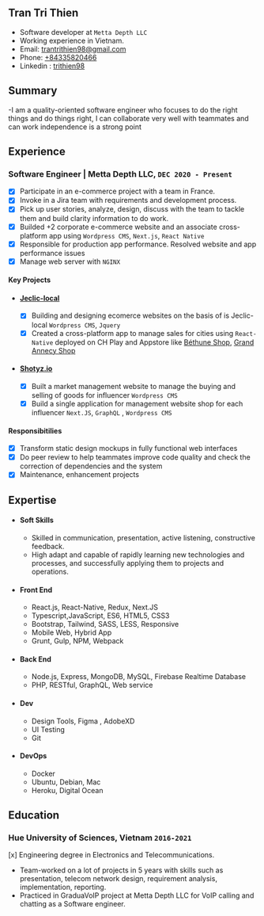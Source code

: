 ## Tran Tri Thien

- Software developer at `Metta Depth LLC`
- Working experience in Vietnam.
- Email: [trantrithien98@gmail.com](mailto:trantrithien98@gmail.com)
- Phone: [+84335820466](tel:+84335820466)
- Linkedin : [trithien98](https://www.linkedin.com/in/trithien98)

## Summary

-I am a quality-oriented software engineer who focuses to do the right things and do things right, I can collaborate very well with teammates and can work independence is a strong point

## Experience

### **Software Engineer | Metta Depth LLC**, `DEC 2020 - Present`

- [x] Participate in an e-commerce project with a team in France.
- [x] Invoke in a Jira team with requirements and development process.
- [x] Pick up user stories, analyze, design, discuss with the team to tackle them and build clarity information to do work.
- [x] Builded +2 corporate e-commerce website and an associate cross-platform app using `Wordpress CMS`, `Next.js`, `React Native`
- [x] Responsible for production app performance. Resolved website and app performance issues
- [x] Manage web server with `NGINX`

#### Key Projects

- #### **[Jeclic-local](https://jeclic-local.fr)**
  - [x] Building and designing ecomerce websites on the basis of is Jeclic-local `Wordpress CMS`, `Jquery`
  - [x] Created a cross-platform app to manage sales for cities using `React-Native` deployed on CH Play and Appstore like [Béthune Shop](https://play.google.com/store/apps/details?id=espm.bethune.shop&hl=vi&gl=US), [Grand Annecy Shop](https://play.google.com/store/apps/details?id=greenweb.grandannecy.shop&hl=en_US&gl=US)
- #### **[Shotyz.io](https://shotyz.io)**
  - [x] Built a market management website to manage the buying and selling of goods for influencer `Wordpress CMS`
  - [x] Build a single application for management website shop for each influencer `Next.JS`, `GraphQL` , `Wordpress CMS`

#### Responsibitilies

- [x] Transform static design mockups in fully functional web interfaces
- [x] Do peer review to help teammates improve code quality and check the correction of dependencies and the system
- [x] Maintenance, enhancement projects

## Expertise

- #### Soft Skills
  - Skilled in communication, presentation, active listening, constructive feedback.
  - High adapt and capable of rapidly learning new technologies and processes, and successfully applying them to projects and operations.
- #### Front End
  - React.js, React-Native, Redux, Next.JS
  - Typescript,JavaScript, ES6, HTML5, CSS3
  - Bootstrap, Tailwind, SASS, LESS, Responsive
  - Mobile Web, Hybrid App
  - Grunt, Gulp, NPM, Webpack
- #### Back End
  - Node.js, Express, MongoDB, MySQL, Firebase Realtime Database
  - PHP, RESTful, GraphQL, Web service
- #### Dev
  - Design Tools, Figma , AdobeXD
  - UI Testing
  - Git
- #### DevOps
  - Docker
  - Ubuntu, Debian, Mac
  - Heroku, Digital Ocean

## Education

### Hue University of Sciences, Vietnam `2016-2021`

[x] Engineering degree in Electronics and Telecommunications.

- Team-worked on a lot of projects in 5 years with skills such as presentation, telecom network design, requirement analysis, implementation, reporting.
- Practiced in GraduaVoIP project at Metta Depth LLC for VoIP calling and chatting as a Software engineer.
